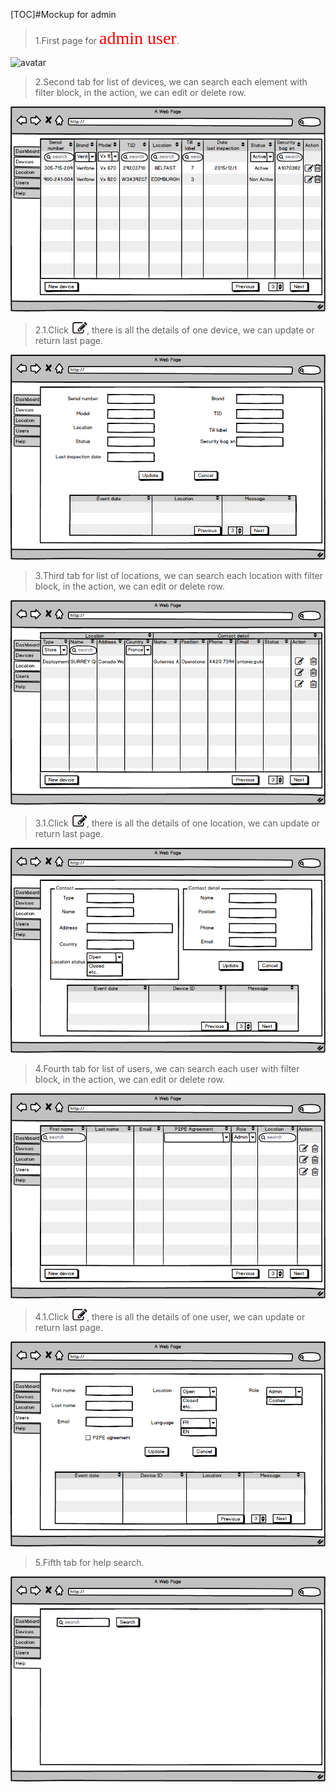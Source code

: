 [TOC]#Mockup for admin

>1.First page for <span style="color:red; font-family:Georgia; font-size:2em;">admin user</span>.

![avatar](public/images/readme/mockup/Login.png)

>2.Second tab for list of devices, we can search each element with filter block, in the action, we can edit or delete row.

![avatar](public/images/readme/mockup/Devices.png)

>2.1.Click ![avatar](public/images/readme/mockup/edit.png), there is all the details of one device, we can update or return last page.

![avatar](public/images/readme/mockup/Devicedetail.png)

>3.Third tab for list of locations, we can search each location with filter block, in the action, we can edit or delete row.

![avatar](public/images/readme/mockup/Location.png)

>3.1.Click ![avatar](public/images/readme/mockup/edit.png), there is all the details of one location, we can update or return last page.

![avatar](public/images/readme/mockup/Locationdetail.png)

>4.Fourth tab for list of users, we can search each user with filter block, in the action, we can edit or delete row.

![avatar](public/images/readme/mockup/User.png)

>4.1.Click ![avatar](public/images/readme/mockup/edit.png), there is all the details of one user, we can update or return last page.

![avatar](public/images/readme/mockup/Userdetail.png)

>5.Fifth tab for help search.

![avatar](public/images/readme/mockup/Help.png)




